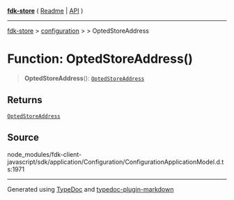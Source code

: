 [**fdk-store**](../../../README.md) ( [Readme](../../../README.md) \| [API](../../../API.md) )

---

[fdk-store](../../../API.md) > [configuration](../../README.md) > [<internal>](../README.md) > OptedStoreAddress

# Function: OptedStoreAddress()

> **OptedStoreAddress**(): [`OptedStoreAddress`](../type-aliases/type-alias.OptedStoreAddress.md)

## Returns

[`OptedStoreAddress`](../type-aliases/type-alias.OptedStoreAddress.md)

## Source

node_modules/fdk-client-javascript/sdk/application/Configuration/ConfigurationApplicationModel.d.ts:1971

---

Generated using [TypeDoc](https://typedoc.org/) and [typedoc-plugin-markdown](https://www.npmjs.com/package/typedoc-plugin-markdown)
